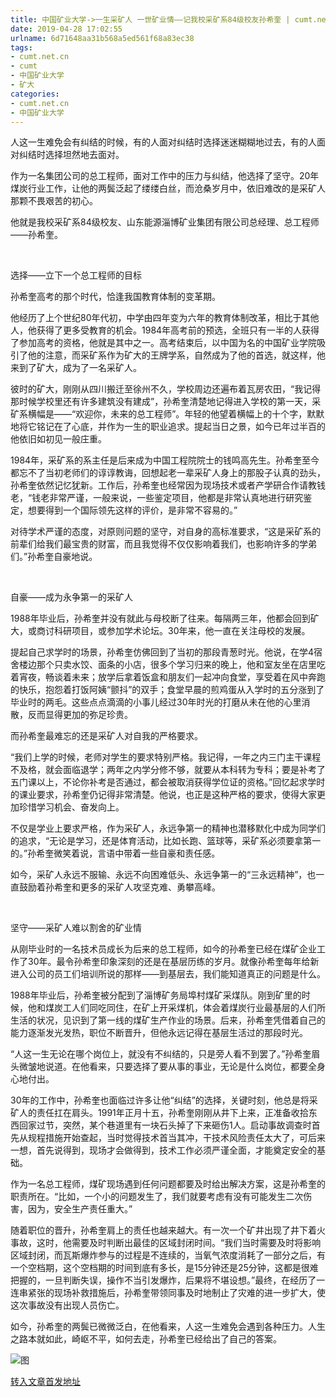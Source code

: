 ```yaml
---
title: 中国矿业大学->一生采矿人 一世矿业情——记我校采矿系84级校友孙希奎 | cumt.net.cn
date: 2019-04-28 17:02:55
urlname: 6d71648aa31b568a5ed561f68a83ec38
tags: 
- cumt.net.cn
- cumt
- 中国矿业大学
- 矿大
categories:
- cumt.net.cn
- 中国矿业大学
---
```


人这一生难免会有纠结的时候，有的人面对纠结时选择迷迷糊糊地过去，有的人面对纠结时选择坦然地去面对。

作为一名集团公司的总工程师，面对工作中的压力与纠结，他选择了坚守。20年煤炭行业工作，让他的两鬓泛起了缕缕白丝，而沧桑岁月中，依旧难改的是采矿人那颗不畏艰苦的初心。

他就是我校采矿系84级校友、山东能源淄博矿业集团有限公司总经理、总工程师——孙希奎。

  

选择——立下一个总工程师的目标

孙希奎高考的那个时代，恰逢我国教育体制的变革期。

他经历了上个世纪80年代初，中学由四年变为六年的教育体制改革，相比于其他人，他获得了更多受教育的机会。1984年高考前的预选，全班只有一半的人获得了参加高考的资格，他就是其中之一。高考结束后，以中国为名的中国矿业学院吸引了他的注意，而采矿系作为矿大的王牌学系，自然成为了他的首选，就这样，他来到了矿大，成为了一名采矿人。

彼时的矿大，刚刚从四川搬迁至徐州不久，学校周边还遍布着瓦房农田，“我记得那时候学校里还有许多建筑没有建成”，孙希奎清楚地记得进入学校的第一天，采矿系横幅是——“欢迎你，未来的总工程师”。年轻的他望着横幅上的十个字，默默地将它铭记在了心底，并作为一生的职业追求。提起当日之景，如今已年过半百的他依旧如初见一般庄重。

1984年，采矿系的系主任是后来成为中国工程院院士的钱鸣高先生。孙希奎至今都忘不了当初老师们的谆谆教诲，回想起老一辈采矿人身上的那股子认真的劲头，孙希奎依然记忆犹新。工作后，孙希奎也经常因为现场技术或者产学研合作请教钱老，“钱老非常严谨，一般来说，一些鉴定项目，他都是非常认真地进行研究鉴定，想要得到一个国际领先这样的评价，是非常不容易的。”

对待学术严谨的态度，对原则问题的坚守，对自身的高标准要求，“这是采矿系的前辈们给我们最宝贵的财富，而且我觉得不仅仅影响着我们，也影响许多的学弟们。”孙希奎自豪地说。

  

自豪——成为永争第一的采矿人

1988年毕业后，孙希奎并没有就此与母校断了往来。每隔两三年，他都会回到矿大，或商讨科研项目，或参加学术论坛。30年来，他一直在关注母校的发展。

提起自己求学时的场景，孙希奎仿佛回到了当初的那段青葱时光。他说，在学4宿舍楼边那个只卖水饺、面条的小店，很多个学习归来的晚上，他和室友坐在店里吃着宵夜，畅谈着未来；放学后拿着饭盒和朋友们一起冲向食堂，享受着在风中奔跑的快乐，抱怨着打饭阿姨“颤抖”的双手；食堂早晨的煎鸡蛋从入学时的五分涨到了毕业时的两毛。这些点点滴滴的小事儿经过30年时光的打磨从未在他的心里消散，反而显得更加的弥足珍贵。

而孙希奎最难忘的还是采矿人对自我的严格要求。

“我们上学的时候，老师对学生的要求特别严格。我记得，一年之内三门主干课程不及格，就会面临退学；两年之内学分修不够，就要从本科转为专科；要是补考了五门课以上，不论你补考是否通过，都会被取消获得学位证的资格。”回忆起求学时的课业要求，孙希奎仍记得非常清楚。他说，也正是这种严格的要求，使得大家更加珍惜学习机会、奋发向上。

不仅是学业上要求严格，作为采矿人，永远争第一的精神也潜移默化中成为同学们的追求，“无论是学习，还是体育活动，比如长跑、篮球等，采矿系必须要拿第一的。”孙希奎微笑着说，言语中带着一些自豪和责任感。

如今，采矿人永远不服输、永远不向困难低头、永远争第一的“三永远精神”，也一直鼓励着孙希奎和更多的采矿人攻坚克难、勇攀高峰。

  

坚守——采矿人难以割舍的矿业情

从刚毕业时的一名技术员成长为后来的总工程师，如今的孙希奎已经在煤矿企业工作了30年。最令孙希奎印象深刻的还是在基层历练的岁月。就像孙希奎每年给新进入公司的员工们培训所说的那样——到基层去，我们能知道真正的问题是什么。

1988年毕业后，孙希奎被分配到了淄博矿务局埠村煤矿采煤队。刚到矿里的时候，他和煤炭工人们同吃同住，在矿上开采煤机，体会着煤炭行业最基层的人们所生活的状况，见识到了第一线的煤矿生产作业的场景。后来，孙希奎凭借着自己的能力逐渐发光发热，职位不断晋升，但他永远记得在基层生活过的那段时光。

“人这一生无论在哪个岗位上，就没有不纠结的，只是旁人看不到罢了。”孙希奎眉头微皱地说道。在他看来，只要选择了要从事的事业，无论是什么岗位，都要全身心地付出。

30年的工作中，孙希奎也面临过许多让他“纠结”的选择，关键时刻，他总是将采矿人的责任扛在肩头。1991年正月十五，孙希奎刚刚从井下上来，正准备收拾东西回家过节，突然，某个巷道里有一块石头掉了下来砸伤1人。启动事故调查时首先从规程措施开始查起，当时觉得技术首当其冲，干技术风险责任太大了，可后来一想，首先说得到，现场才会做得到，技术工作必须严谨全面，才能奠定安全的基础。

作为一名总工程师，煤矿现场遇到任何问题都要及时给出解决方案，这是孙希奎的职责所在。“比如，一个小的问题发生了，我们就要考虑有没有可能发生二次伤害，因为，安全生产责任重大。”

随着职位的晋升，孙希奎肩上的责任也越来越大。有一次一个矿井出现了井下着火事故，这时，他需要及时判断出最佳的区域封闭时间。“我们当时需要及时将影响区域封闭，而瓦斯爆炸参与的过程是不连续的，当氧气浓度消耗了一部分之后，有一个空档期，这个空档期的时间到底有多长，是15分钟还是25分钟，这都是很难把握的，一旦判断失误，操作不当引发爆炸，后果将不堪设想。”最终，在经历了一连串紧张的现场补救措施后，孙希奎带领同事及时地制止了灾难的进一步扩大，使这次事故没有出现人员伤亡。

如今，孙希奎的两鬓已微微泛白，在他看来，人这一生难免会遇到各种压力。人生之路本就如此，崎岖不平，如何去走，孙希奎已经给出了自己的答案。

![图](http://xwzx.cumt.edu.cn/_upload/article/images/e1/7b/5e43af1a4c989ab7db8c5b48533c/a44eef37-6569-4664-a31a-4dd2e1a12ca5.jpg)

[转入文章首发地址](http://xwzx.cumt.edu.cn/cd/2b/c521a511275/page.htm)
